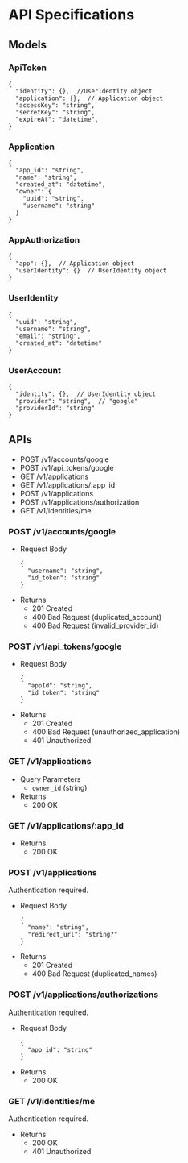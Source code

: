 # API Specifications

## Models

### ApiToken

```jsonc
{
  "identity": {},  //UserIdentity object
  "application": {},  // Application object
  "accessKey": "string",
  "secretKey": "string",
  "expireAt": "datetime",
}
```

### Application

```jsonc
{
  "app_id": "string",
  "name": "string",
  "created_at": "datetime",
  "owner": {
    "uuid": "string",
    "username": "string"
  }
}
```

### AppAuthorization

```jsonc
{
  "app": {},  // Application object
  "userIdentity": {}  // UserIdentity object
}
```

### UserIdentity

```jsonc
{
  "uuid": "string",
  "username": "string",
  "email": "string",
  "created_at": "datetime"
}
```

### UserAccount

```jsonc
{
  "identity": {},  // UserIdentity object
  "provider": "string",  // "google"
  "providerId": "string"
}
```

## APIs

- POST /v1/accounts/google
- POST /v1/api_tokens/google
- GET /v1/applications
- GET /v1/applications/:app_id
- POST /v1/applications
- POST /v1/applications/authorization
- GET /v1/identities/me

### POST /v1/accounts/google

* Request Body
    ```jsonc
    {
      "username": "string",
      "id_token": "string"
    }
    ```
* Returns
    * 201 Created
    * 400 Bad Request (duplicated_account)
    * 400 Bad Request (invalid_provider_id)

### POST /v1/api_tokens/google

* Request Body
    ```jsonc
    {
      "appId": "string",
      "id_token": "string"
    }
    ```
* Returns
    * 201 Created
    * 400 Bad Request (unauthorized_application)
    * 401 Unauthorized

### GET /v1/applications

* Query Parameters
    * `owner_id` (string)
* Returns
    * 200 OK

### GET /v1/applications/:app_id

* Returns
    * 200 OK

### POST /v1/applications

Authentication required.

* Request Body
    ```jsonc
    {
      "name": "string",
      "redirect_url": "string?"
    }
    ```
* Returns
    * 201 Created
    * 400 Bad Request (duplicated_names)

### POST /v1/applications/authorizations

Authentication required.

* Request Body
    ```jsonc
    {
      "app_id": "string"
    }
    ```
* Returns
    * 200 OK

### GET /v1/identities/me

Authentication required.

* Returns
    * 200 OK
    * 401 Unauthorized
